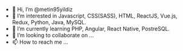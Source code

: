 - 👋 Hi, I’m @metin95yildiz
- 👀 I’m interested in Javascript, CSS(SASS), HTML, ReactJS, Vue.js, Redux, Python, Java, MySQL.
- 🌱 I’m currently learning PHP, Angular, React Native, PostreSQL.
- 💞️ I’m looking to collaborate on ...
- 📫 How to reach me ...

<!---
metin95yildiz/metin95yildiz is a ✨ special ✨ repository because its `README.md` (this file) appears on your GitHub profile.
You can click the Preview link to take a look at your changes.
--->
